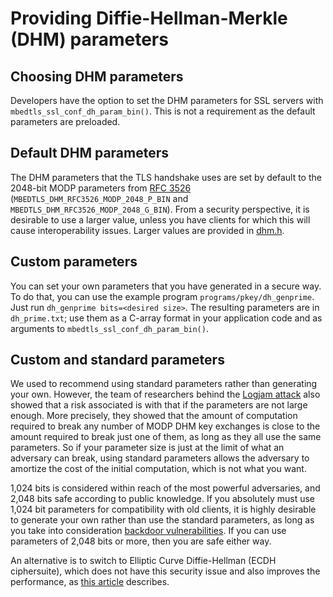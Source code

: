 # Providing Diffie-Hellman-Merkle (DHM) parameters

## Choosing DHM parameters

Developers have the option to set the DHM parameters for SSL servers with `mbedtls_ssl_conf_dh_param_bin()`. This is not a requirement as the default parameters are preloaded.

## Default DHM parameters

The DHM parameters that the TLS handshake uses are set by default to the 2048-bit MODP parameters from [RFC 3526](https://www.ietf.org/rfc/rfc3526.txt) (`MBEDTLS_DHM_RFC3526_MODP_2048_P_BIN` and `MBEDTLS_DHM_RFC3526_MODP_2048_G_BIN`). From a security perspective, it is desirable to use a larger value, unless you have clients for which this will cause interoperability issues. Larger values are provided in [dhm.h](https://github.com/ARMmbed/mbedtls/blob/development/include/mbedtls/dhm.h).

## Custom parameters

You can set your own parameters that you have generated in a secure way. To do that, you can use the example program `programs/pkey/dh_genprime`. Just run `dh_genprime bits=<desired size>`. The resulting parameters are in `dh_prime.txt`; use them as a C-array format in your application code and as arguments to `mbedtls_ssl_conf_dh_param_bin()`.

## Custom and standard parameters

We used to recommend using standard parameters rather than generating your own. However, the team of researchers behind the [Logjam attack](https://weakdh.org/) also showed that a risk associated is with that if the parameters are not large enough. More precisely, they showed that the amount of computation required to break any number of MODP DHM key exchanges is close to the amount required to break just one of them, as long as they all use the same parameters. So if your parameter size is just at the limit of what an adversary can break, using standard parameters allows the adversary to amortize the cost of the initial computation, which is not what you want.

1,024 bits is considered within reach of the most powerful adversaries, and 2,048 bits safe according to public knowledge. If you absolutely must use 1,024 bit parameters for compatibility with old clients, it is highly desirable to generate your own rather than use the standard parameters, as long as you take into consideration [backdoor vulnerabilities](/tech-updates/blog/dh-backdoors). If you can use parameters of 2,048 bits or more, then you are safe either way.

An alternative is to switch to Elliptic Curve Diffie-Hellman (ECDH ciphersuite), which does not have this security issue and also improves the performance, as [this article](ephemeral-diffie-hellman.md) describes.
